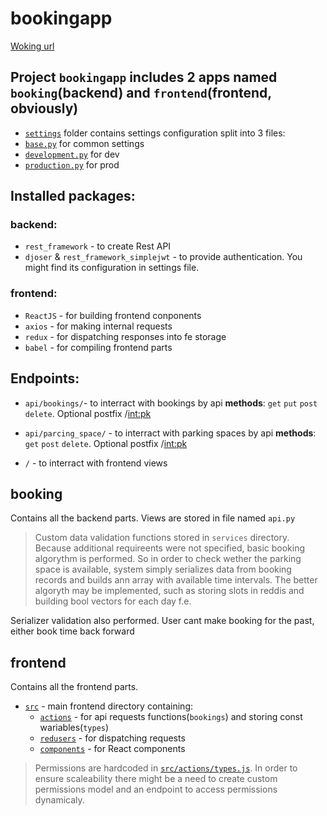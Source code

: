 # bookingapp
[Woking url](http://alicel3q.beget.tech/)

## Project `bookingapp` includes 2 apps named `booking`(backend) and `frontend`(frontend, obviously)
- [`settings`](./bookingapp/bookingapp/settings/) folder contains settings configuration split into 3 files:
- [`base.py`](./bookingapp/bookingapp/settings/base.py)  for common settings
- [`development.py`](./bookingapp/bookingapp/settings/development.py)  for dev 
- [`production.py`](./bookingapp/bookingapp/settings/production.py)  for prod

## **Installed packages:**

### backend:
- `rest_framework` - to create Rest API
- `djoser` & `rest_framework_simplejwt` - to provide authentication. You might find its configuration in settings file.

### frontend:
- `ReactJS` - for building frontend conponents
- `axios` - for making internal requests
- `redux` - for dispatching responses into fe storage
- `babel` - for compiling frontend parts

## **Endpoints:**
- `api/bookings/`- to interract with bookings by api **methods**: `get` `put` `post`  `delete`. Optional postfix /<int:pk>
- `api/parcing_space/` - to interract with parking spaces by api **methods**: `get` `post` `delete`. Optional postfix /<int:pk>

- `/` - to interract with frontend views



## **booking**
Contains all the backend parts. 
Views are stored in file named `api.py`
> Custom data validation functions stored in `services` directory. Because additional requireents were not specified, basic booking algorythm is performed. 
> So in order to check wether the parking space is available, system simply serializes data from booking records and builds ann array with available time intervals. 
> The better algoryth may be implemented, such as storing slots in reddis and building bool vectors for each day f.e.

Serializer validation also performed. User cant make booking for the past, either book time back forward

## **frontend**
Contains all the frontend parts.
- [`src`](./bookingapp/frontend/src/) - main frontend directory containing:
  - [`actions`](./bookingapp/frontend/src/actions) - for api requests functions(`bookings`) and storing const wariables(`types`)
  - [`redusers`](./bookingapp/frontend/src/reducers) - for dispatching requests
  - [`components`](./bookingapp/frontend/src/components) - for React components

> Permissions are hardcoded in [`src/actions/types.js`](./bookingapp/frontend/src/actions/types.js). 
> In order to ensure scaleability there might be a need to create custom permissions model and an endpoint to access permissions dynamicaly.
